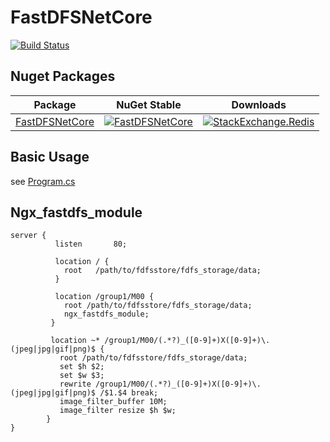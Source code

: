# FastDFSNetCore

[![Build Status](https://dev.azure.com/q568022847/FastDFSNetCore/_apis/build/status/caozhiyuan.FastDFSNetCore?branchName=master)](https://dev.azure.com/q568022847/FastDFSNetCore/_build/latest?definitionId=5&branchName=master)

## Nuget Packages

| Package | NuGet Stable | Downloads |
| ------- | ------------ | --------- | 
| [FastDFSNetCore](https://www.nuget.org/packages/FastDFSNetCore/) | [![FastDFSNetCore](https://img.shields.io/nuget/v/FastDFSNetCore.svg)](https://www.nuget.org/packages/FastDFSNetCore/) | [![StackExchange.Redis](https://img.shields.io/nuget/dt/FastDFSNetCore.svg)](https://www.nuget.org/packages/FastDFSNetCore/) |

## Basic Usage

see [Program.cs](https://github.com/caozhiyuan/FastDFSNetCore/blob/master/src/FastDFS.Test/Program.cs)


## Ngx_fastdfs_module


``` nginx
server {
          listen       80;
 
          location / {
            root   /path/to/fdfsstore/fdfs_storage/data;
          }
 
          location /group1/M00 {
            root /path/to/fdfsstore/fdfs_storage/data;
            ngx_fastdfs_module;                   
         }  
          
         location ~* /group1/M00/(.*?)_([0-9]+)X([0-9]+)\.(jpeg|jpg|gif|png)$ {
           root /path/to/fdfsstore/fdfs_storage/data;       
           set $h $2;
           set $w $3;
           rewrite /group1/M00/(.*?)_([0-9]+)X([0-9]+)\.(jpeg|jpg|gif|png)$ /$1.$4 break;
           image_filter_buffer 10M;
           image_filter resize $h $w;                 
        }        
}
```

